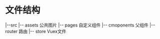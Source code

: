 # 文件结构
|--src
    |-- assets 公共图片
    |-- pages  自定义组件
    |-- cmoponents  父组件
    |-- router  路由
    |-- store   Vuex文件
